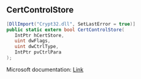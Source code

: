 ## CertControlStore

```csharp
[DllImport("Crypt32.dll", SetLastError = true)]
public static extern bool CertControlStore(
   IntPtr hCertStore,
   uint dwFlags,
   uint dwCtrlType,
   IntPtr pvCtrlPara
);
```

Microsoft documentation: [Link](https://docs.microsoft.com/en-us/windows/win32/api/wincrypt/nf-wincrypt-certcontrolstore)
